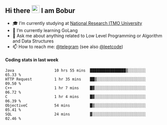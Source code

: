 ## Hi there <img src="https://media.giphy.com/media/hvRJCLFzcasrR4ia7z/giphy.gif" width="25px" height="25px"> I am Bobur

- :mortar_board: I’m currently studying at [National Research ITMO University](https://itmo.ru/)
- :seedling: I’m currently learning GoLang
- :speech_balloon: Ask me about anything related to Low Level Programming or Algorithm and Data Structures
- :mailbox: How to reach me: [@telegram](https://t.me/octoant) (see also [@leetcode](https://leetcode.com/octoant/))    

#### Coding stats in last week

<!--START_SECTION:waka-->

```text
Java                  10 hrs 55 mins  ████████████████▒░░░░░░░░   65.33 %
HTTP Request          1 hr 35 mins    ██▒░░░░░░░░░░░░░░░░░░░░░░   09.50 %
C++                   1 hr 7 mins     █▓░░░░░░░░░░░░░░░░░░░░░░░   06.72 %
C                     1 hr 4 mins     █▓░░░░░░░░░░░░░░░░░░░░░░░   06.39 %
ObjectiveC            54 mins         █▒░░░░░░░░░░░░░░░░░░░░░░░   05.41 %
SQL                   24 mins         ▓░░░░░░░░░░░░░░░░░░░░░░░░   02.46 %
```

<!--END_SECTION:waka-->
